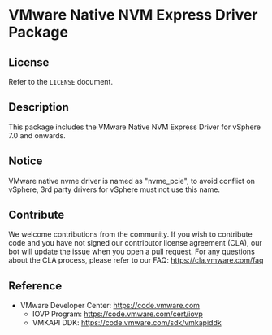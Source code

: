 # VMware Native NVM Express Driver Package

## License 

Refer to the `LICENSE` document.

## Description

This package includes the VMware Native NVM Express Driver for vSphere 7.0 and onwards.

## Notice

VMware native nvme driver is named as "nvme_pcie", to avoid conflict on vSphere, 3rd party drivers for vSphere must not use this name.

## Contribute

We welcome contributions from the community. If you wish to contribute code and you have not signed our contributor license agreement (CLA), our bot will update the issue when you open a pull request. For any questions about the CLA process, please refer to our FAQ: https://cla.vmware.com/faq

## Reference

* VMware Developer Center: https://code.vmware.com
  * IOVP Program: https://code.vmware.com/cert/iovp
  * VMKAPI DDK: https://code.vmware.com/sdk/vmkapiddk
